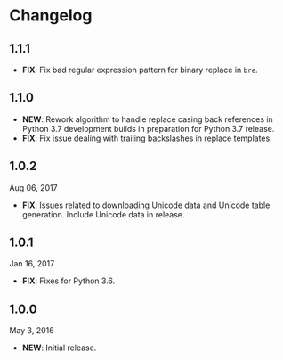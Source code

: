 # Changelog

## 1.1.1

- **FIX**: Fix bad regular expression pattern for binary replace in `bre`.

## 1.1.0

- **NEW**: Rework algorithm to handle replace casing back references in Python 3.7 development builds in preparation for Python 3.7 release.
- **FIX**: Fix issue dealing with trailing backslashes in replace templates.

## 1.0.2

Aug 06, 2017

- **FIX**: Issues related to downloading Unicode data and Unicode table generation. Include Unicode data in release.

## 1.0.1

Jan 16, 2017

- **FIX**: Fixes for Python 3.6.

## 1.0.0

May 3, 2016

- **NEW**: Initial release.
